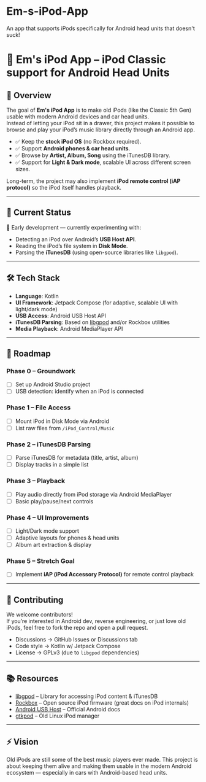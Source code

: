 # Em-s-iPod-App
An app that supports iPods specifically for Android head units that doesn't suck!
# 🎵 Em's iPod App – iPod Classic support for Android Head Units

## 📌 Overview
The goal of **Em's iPod App** is to make old iPods (like the Classic 5th Gen) usable with modern Android devices and car head units.  
Instead of letting your iPod sit in a drawer, this project makes it possible to browse and play your iPod’s music library directly through an Android app.  

- ✅ Keep the **stock iPod OS** (no Rockbox required).  
- ✅ Support **Android phones & car head units**.  
- ✅ Browse by **Artist, Album, Song** using the iTunesDB library.  
- ✅ Support for **Light & Dark mode**, scalable UI across different screen sizes.  

Long-term, the project may also implement **iPod remote control (iAP protocol)** so the iPod itself handles playback.  

---

## 🔧 Current Status
🚧 Early development — currently experimenting with:  
- Detecting an iPod over Android’s **USB Host API**.  
- Reading the iPod’s file system in **Disk Mode**.  
- Parsing the **iTunesDB** (using open-source libraries like `libgpod`).  

---

## 🛠 Tech Stack
- **Language**: Kotlin  
- **UI Framework**: Jetpack Compose (for adaptive, scalable UI with light/dark mode)  
- **USB Access**: Android USB Host API  
- **iTunesDB Parsing**: Based on [libgpod](https://github.com/libgpod/libgpod) and/or Rockbox utilities  
- **Media Playback**: Android MediaPlayer API  

---

## 📍 Roadmap
### Phase 0 – Groundwork
- [ ] Set up Android Studio project  
- [ ] USB detection: identify when an iPod is connected  

### Phase 1 – File Access
- [ ] Mount iPod in Disk Mode via Android  
- [ ] List raw files from `/iPod_Control/Music`  

### Phase 2 – iTunesDB Parsing
- [ ] Parse iTunesDB for metadata (title, artist, album)  
- [ ] Display tracks in a simple list  

### Phase 3 – Playback
- [ ] Play audio directly from iPod storage via Android MediaPlayer  
- [ ] Basic play/pause/next controls  

### Phase 4 – UI Improvements
- [ ] Light/Dark mode support  
- [ ] Adaptive layouts for phones & head units  
- [ ] Album art extraction & display  

### Phase 5 – Stretch Goal
- [ ] Implement **iAP (iPod Accessory Protocol)** for remote control playback  

---

## 🤝 Contributing
We welcome contributors!  
If you’re interested in Android dev, reverse engineering, or just love old iPods, feel free to fork the repo and open a pull request.  

- Discussions → GitHub Issues or Discussions tab  
- Code style → Kotlin w/ Jetpack Compose  
- License → GPLv3 (due to `libgpod` dependencies)  

---

## 📚 Resources
- [libgpod](https://github.com/libgpod/libgpod) – Library for accessing iPod content & iTunesDB  
- [Rockbox](https://www.rockbox.org/wiki/Main_Page) – Open source iPod firmware (great docs on iPod internals)  
- [Android USB Host](https://developer.android.com/guide/topics/connectivity/usb/host) – Official Android docs  
- [gtkpod](http://www.gtkpod.org/) – Old Linux iPod manager  

---

## ⚡ Vision
Old iPods are still some of the best music players ever made. This project is about keeping them alive and making them usable in the modern Android ecosystem — especially in cars with Android-based head units.  
